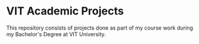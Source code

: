 # VIT Academic Projects
This repository consists of projects done as part of my course work during my Bachelor's Degree at VIT University.

